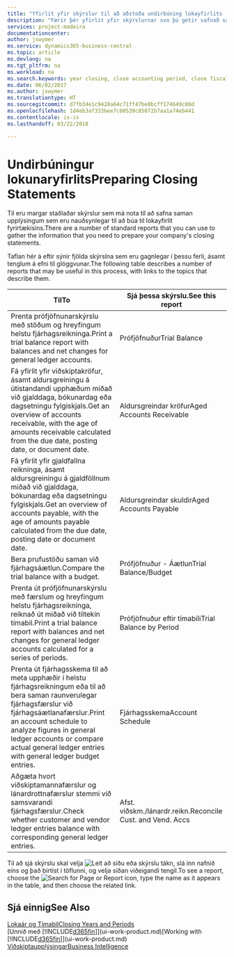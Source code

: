 ```yaml
---
title: "Yfirlit yfir skýrslur til að aðstoða undirbúning lokayfirlits | Microsoft Docs"
description: "Færir þér yfirlit yfir skýrslurnar svo þú getir safnað saman upplýsingum til að undirbúa lokayfirlit fyrirtækisins þegar fjárhagsárinu er lokað."
services: project-madeira
documentationcenter: 
author: jswymer
ms.service: dynamics365-business-central
ms.topic: article
ms.devlang: na
ms.tgt_pltfrm: na
ms.workload: na
ms.search.keywords: year closing, close accounting period, close fiscal year, aging, creditor payments, vendor payments, assets, liabilities, equity, analysis, reporting, financial report, business intelligence, BI, Power Bi, KPI
ms.date: 06/02/2017
ms.author: jswymer
ms.translationtype: HT
ms.sourcegitcommit: d7fb34e1c9428a64c71ff47be8bcff174649c00d
ms.openlocfilehash: 1d4eb3af333bee7c00539c85072b7aa1a74eb441
ms.contentlocale: is-is
ms.lasthandoff: 03/22/2018

---
```

# <a name="preparing-closing-statements"></a><span data-ttu-id="9954c-103">Undirbúningur lokunaryfirlits</span><span class="sxs-lookup"><span data-stu-id="9954c-103">Preparing Closing Statements</span></span>
<span data-ttu-id="9954c-104">Til eru margar staðlaðar skýrslur sem má nota til að safna saman upplýsingum sem eru nauðsynlegar til að búa til lokayfirlit fyrirtækisins.</span><span class="sxs-lookup"><span data-stu-id="9954c-104">There are a number of standard reports that you can use to gather the information that you need to prepare your company's closing statements.</span></span>

<span data-ttu-id="9954c-105">Taflan hér á eftir sýnir fjölda skýrslna sem eru gagnlegar í þessu ferli, ásamt tenglum á efni til glöggvunar.</span><span class="sxs-lookup"><span data-stu-id="9954c-105">The following table describes a number of reports that may be useful in this process, with links to the topics that describe them.</span></span>

| <span data-ttu-id="9954c-106">Til</span><span class="sxs-lookup"><span data-stu-id="9954c-106">To</span></span> | <span data-ttu-id="9954c-107">Sjá þessa skýrslu.</span><span class="sxs-lookup"><span data-stu-id="9954c-107">See this report</span></span> |
| --- | --- |
| <span data-ttu-id="9954c-108">Prenta prófjöfnunarskýrslu með stöðum og hreyfingum helstu fjárhagsreikninga.</span><span class="sxs-lookup"><span data-stu-id="9954c-108">Print a trial balance report with balances and net changes for general ledger accounts.</span></span> |<span data-ttu-id="9954c-109">Prófjöfnuður</span><span class="sxs-lookup"><span data-stu-id="9954c-109">Trial Balance</span></span> |
| <span data-ttu-id="9954c-110">Fá yfirlit yfir viðskiptakröfur, ásamt aldursgreiningu á útistandandi upphæðum miðað við gjalddaga, bókunardag eða dagsetningu fylgiskjals.</span><span class="sxs-lookup"><span data-stu-id="9954c-110">Get an overview of accounts receivable, with the age of amounts receivable calculated from the due date, posting date, or document date.</span></span> |<span data-ttu-id="9954c-111">Aldursgreindar kröfur</span><span class="sxs-lookup"><span data-stu-id="9954c-111">Aged Accounts Receivable</span></span> |
| <span data-ttu-id="9954c-112">Fá yfirlit yfir gjaldfallna reikninga, ásamt aldursgreiningu á gjaldföllnum miðað við gjalddaga, bókunardag eða dagsetningu fylgiskjals.</span><span class="sxs-lookup"><span data-stu-id="9954c-112">Get an overview of accounts payable, with the age of amounts payable calculated from the due date, posting date or document date.</span></span> |<span data-ttu-id="9954c-113">Aldursgreindar skuldir</span><span class="sxs-lookup"><span data-stu-id="9954c-113">Aged Accounts Payable</span></span> |
| <span data-ttu-id="9954c-114">Bera prufustöðu saman við fjárhagsáætlun.</span><span class="sxs-lookup"><span data-stu-id="9954c-114">Compare the trial balance with a budget.</span></span> |<span data-ttu-id="9954c-115">Prófjöfnuður - Áætlun</span><span class="sxs-lookup"><span data-stu-id="9954c-115">Trial Balance/Budget</span></span> |
| <span data-ttu-id="9954c-116">Prenta út prófjöfnunarskýrslu með færslum og hreyfingum helstu fjárhagsreikninga, reiknað út miðað við tiltekin tímabil.</span><span class="sxs-lookup"><span data-stu-id="9954c-116">Print a trial balance report with balances and net changes for general ledger accounts calculated for a series of periods.</span></span> |<span data-ttu-id="9954c-117">Prófjöfnuður eftir tímabili</span><span class="sxs-lookup"><span data-stu-id="9954c-117">Trial Balance by Period</span></span> |
| <span data-ttu-id="9954c-118">Prenta út fjárhagsskema til að meta upphæðir í helstu fjárhagsreikningum eða til að bera saman raunverulegar fjárhagsfærslur við fjárhagsáætlanafærslur.</span><span class="sxs-lookup"><span data-stu-id="9954c-118">Print an account schedule to analyze figures in general ledger accounts or compare actual general ledger entries with general ledger budget entries.</span></span> |<span data-ttu-id="9954c-119">Fjárhagsskema</span><span class="sxs-lookup"><span data-stu-id="9954c-119">Account Schedule</span></span> |
| <span data-ttu-id="9954c-120">Aðgæta hvort viðskiptamannafærslur og lánardrottnafærslur stemmi við samsvarandi fjárhagsfærslur.</span><span class="sxs-lookup"><span data-stu-id="9954c-120">Check whether customer and vendor ledger entries balance with corresponding general ledger entries.</span></span> |<span data-ttu-id="9954c-121">Afst. viðskm./lánardr.reikn.</span><span class="sxs-lookup"><span data-stu-id="9954c-121">Reconcile Cust. and Vend. Accs</span></span> |

<span data-ttu-id="9954c-122">Til að sjá skýrslu skal velja ![Leit að síðu eða skýrslu](media/ui-search/search_small.png "Leit að síðu eða skýrslu táknið") tákn, slá inn nafnið eins og það birtist í töflunni, og velja síðan viðeigandi tengil.</span><span class="sxs-lookup"><span data-stu-id="9954c-122">To see a report, choose the ![Search for Page or Report](media/ui-search/search_small.png "Search for Page or Report icon") icon, type the name as it appears in the table, and then choose the related link.</span></span>

## <a name="see-also"></a><span data-ttu-id="9954c-123">Sjá einnig</span><span class="sxs-lookup"><span data-stu-id="9954c-123">See Also</span></span>
[<span data-ttu-id="9954c-124">Lokaár og Tímabil</span><span class="sxs-lookup"><span data-stu-id="9954c-124">Closing Years and Periods</span></span>](year-close-years-periods.md)  
<span data-ttu-id="9954c-125">[Unnið með [!INCLUDE[d365fin](includes/d365fin_md.md)]](ui-work-product.md)</span><span class="sxs-lookup"><span data-stu-id="9954c-125">[Working with [!INCLUDE[d365fin](includes/d365fin_md.md)]](ui-work-product.md)</span></span>  
[<span data-ttu-id="9954c-126">Viðskiptaupplýsingar</span><span class="sxs-lookup"><span data-stu-id="9954c-126">Business Intelligence</span></span>](bi.md)

